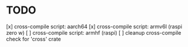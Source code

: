 # TODO 
[x] cross-compile script: aarch64
[x] cross-compile script: armv6l (raspi zero w)
[ ] cross-compile script: armhf (raspi)
[ ] cleanup cross-compile check for 'cross' crate
